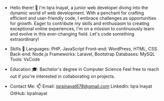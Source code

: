 - Hello there! 👋 I'm Iqra Inayat, a junior web developer diving into the dynamic world of web development. With a penchant for crafting efficient and user-friendly code, I embrace challenges as opportunities for growth. Eager to contribute my skills and enthusiasm to creating exceptional online experiences, I'm on a mission to continuously learn and evolve in this ever-changing field. Let's code something extraordinary!

- Skills 🚀
Languages: PHP, JavaScript
Front-end: WordPress, HTML, CSS
Back-end: Node.js
Frameworks: Laravel, Bootstrap
Databases: MySQL
Tools: VsCode

- Education 🎓: Bachelor's degree in Computer Science 
Feel free to reach out if you're interested in collaborating on projects.

- Contact Me: 📫
Email: iqrainayat678@gmail.com
LinkedIn: Iqra Inayat
GitHub: IqraInayat
